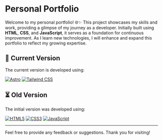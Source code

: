 # Personal Portfolio

Welcome to my personal portfolio! 🌐✨ This project showcases my skills and work, providing a glimpse of my journey as a developer. Initially built using **HTML**, **CSS**, and **JavaScript**, it serves as a foundation for continuous improvement. As I learn new technologies, I will enhance and expand this portfolio to reflect my growing expertise.

## 🚀 Current Version

The current version is developed using:

[![Astro](https://img.shields.io/badge/Astro-FF5D01?style=for-the-badge&logo=astro&logoColor=white)](https://astro.build/)
[![Tailwind CSS](https://img.shields.io/badge/Tailwind_CSS-06B6D4?style=for-the-badge&logo=tailwindcss&logoColor=white)](https://tailwindcss.com/)

## ⏳ Old Version

The initial version was developed using:

[![HTML5](https://img.shields.io/badge/HTML5-E34F26?style=for-the-badge&logo=html5&logoColor=white)](https://en.wikipedia.org/wiki/HTML5)
[![CSS3](https://img.shields.io/badge/CSS3-1572B6?style=for-the-badge&logo=css3&logoColor=white)](https://www.w3schools.com/css/)
[![JavaScript](https://img.shields.io/badge/JavaScript-F7DF1E?style=for-the-badge&logo=javascript&logoColor=black)](https://www.javascript.com/)

---

Feel free to provide any feedback or suggestions. Thank you for visiting!
